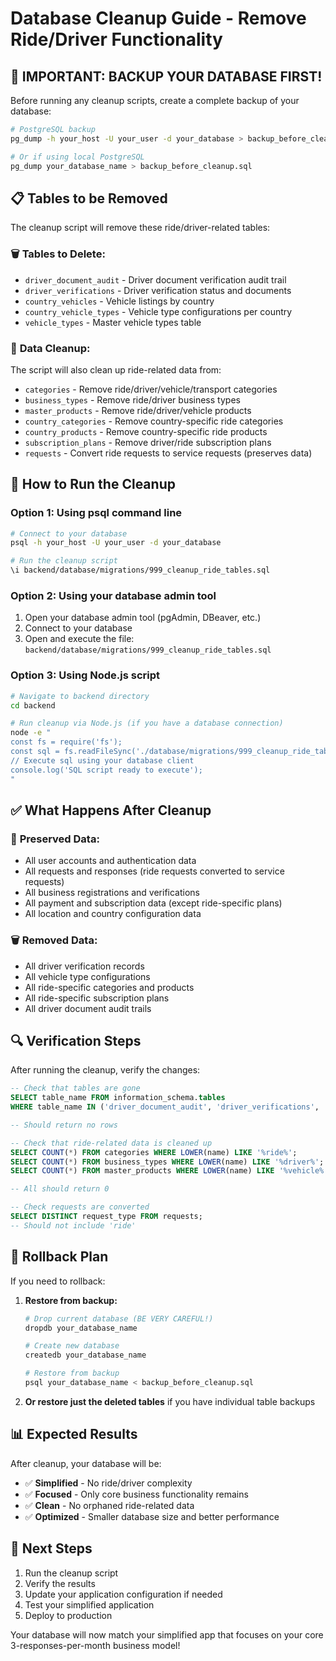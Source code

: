 # Database Cleanup Guide - Remove Ride/Driver Functionality

## 🚨 **IMPORTANT: BACKUP YOUR DATABASE FIRST!**

Before running any cleanup scripts, create a complete backup of your database:

```bash
# PostgreSQL backup
pg_dump -h your_host -U your_user -d your_database > backup_before_cleanup.sql

# Or if using local PostgreSQL
pg_dump your_database_name > backup_before_cleanup.sql
```

## 📋 **Tables to be Removed**

The cleanup script will remove these ride/driver-related tables:

### 🗑️ **Tables to Delete:**
- `driver_document_audit` - Driver document verification audit trail
- `driver_verifications` - Driver verification status and documents  
- `country_vehicles` - Vehicle listings by country
- `country_vehicle_types` - Vehicle type configurations per country
- `vehicle_types` - Master vehicle types table

### 🧹 **Data Cleanup:**
The script will also clean up ride-related data from:
- `categories` - Remove ride/driver/vehicle/transport categories
- `business_types` - Remove ride/driver business types
- `master_products` - Remove ride/driver/vehicle products
- `country_categories` - Remove country-specific ride categories
- `country_products` - Remove country-specific ride products
- `subscription_plans` - Remove driver/ride subscription plans
- `requests` - Convert ride requests to service requests (preserves data)

## 🚀 **How to Run the Cleanup**

### Option 1: Using psql command line
```bash
# Connect to your database
psql -h your_host -U your_user -d your_database

# Run the cleanup script
\i backend/database/migrations/999_cleanup_ride_tables.sql
```

### Option 2: Using your database admin tool
1. Open your database admin tool (pgAdmin, DBeaver, etc.)
2. Connect to your database
3. Open and execute the file: `backend/database/migrations/999_cleanup_ride_tables.sql`

### Option 3: Using Node.js script
```bash
# Navigate to backend directory
cd backend

# Run cleanup via Node.js (if you have a database connection)
node -e "
const fs = require('fs');
const sql = fs.readFileSync('./database/migrations/999_cleanup_ride_tables.sql', 'utf8');
// Execute sql using your database client
console.log('SQL script ready to execute');
"
```

## ✅ **What Happens After Cleanup**

### 🎯 **Preserved Data:**
- All user accounts and authentication data
- All requests and responses (ride requests converted to service requests)
- All business registrations and verifications
- All payment and subscription data (except ride-specific plans)
- All location and country configuration data

### 🗑️ **Removed Data:**
- All driver verification records
- All vehicle type configurations
- All ride-specific categories and products
- All ride-specific subscription plans
- All driver document audit trails

## 🔍 **Verification Steps**

After running the cleanup, verify the changes:

```sql
-- Check that tables are gone
SELECT table_name FROM information_schema.tables 
WHERE table_name IN ('driver_document_audit', 'driver_verifications', 'country_vehicles', 'country_vehicle_types', 'vehicle_types');

-- Should return no rows

-- Check that ride-related data is cleaned up
SELECT COUNT(*) FROM categories WHERE LOWER(name) LIKE '%ride%';
SELECT COUNT(*) FROM business_types WHERE LOWER(name) LIKE '%driver%';
SELECT COUNT(*) FROM master_products WHERE LOWER(name) LIKE '%vehicle%';

-- All should return 0

-- Check requests are converted
SELECT DISTINCT request_type FROM requests;
-- Should not include 'ride'
```

## 🔄 **Rollback Plan**

If you need to rollback:

1. **Restore from backup:**
   ```bash
   # Drop current database (BE VERY CAREFUL!)
   dropdb your_database_name
   
   # Create new database
   createdb your_database_name
   
   # Restore from backup
   psql your_database_name < backup_before_cleanup.sql
   ```

2. **Or restore just the deleted tables** if you have individual table backups

## 📊 **Expected Results**

After cleanup, your database will be:
- ✅ **Simplified** - No ride/driver complexity
- ✅ **Focused** - Only core business functionality remains
- ✅ **Clean** - No orphaned ride-related data
- ✅ **Optimized** - Smaller database size and better performance

## 🎯 **Next Steps**

1. Run the cleanup script
2. Verify the results
3. Update your application configuration if needed
4. Test your simplified application
5. Deploy to production

Your database will now match your simplified app that focuses on your core 3-responses-per-month business model!
